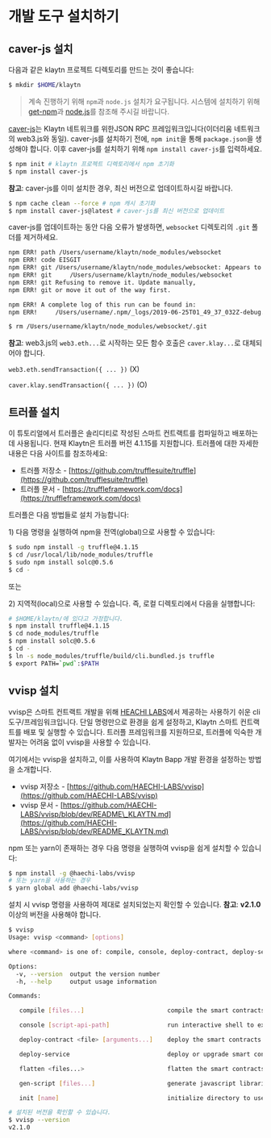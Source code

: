 # 개발 도구 설치하기 <a id="install-development-tools"></a>

## caver-js 설치 <a id="installing-caver-js"></a>

다음과 같은 klaytn 프로젝트 디렉토리를 만드는 것이 좋습니다:

```bash
$ mkdir $HOME/klaytn
```

> 계속 진행하기 위해 `npm`과 `node.js` 설치가 요구됩니다. 시스템에 설치하기 위해 [get-npm](https://www.npmjs.com/get-npm)과 [node.js](https://nodejs.org/en/)를 참조해 주시길 바랍니다.

​[caver-js](../../bapp/sdk/caver-js/README.md)는 Klaytn 네트워크를 위한JSON RPC 프레임워크입니다\(이더리움 네트워크의 web3.js와 동일\). caver-js를 설치하기 전에, `npm init`을 통해 `package.json`을 생성해야 합니다. 이후 caver-js를 설치하기 위해 `npm install caver-js`를 입력하세요.

```bash
$ npm init # klaytn 프로젝트 디렉토리에서 npm 초기화
$ npm install caver-js
```

**참고**: caver-js를 이미 설치한 경우, 최신 버전으로 업데이트하시길 바랍니다.

```bash
$ npm cache clean --force # npm 캐시 초기화
$ npm install caver-js@latest # caver-js를 최신 버전으로 업데이트
```

caver-js를 업데이트하는 동안 다음 오류가 발생하면, `websocket` 디렉토리의 `.git` 폴더를 제거하세요.

```bash
npm ERR! path /Users/username/klaytn/node_modules/websocket
npm ERR! code EISGIT
npm ERR! git /Users/username/klaytn/node_modules/websocket: Appears to be a git repo or submodule.
npm ERR! git     /Users/username/klaytn/node_modules/websocket
npm ERR! git Refusing to remove it. Update manually,
npm ERR! git or move it out of the way first.

npm ERR! A complete log of this run can be found in:
npm ERR!     /Users/username/.npm/_logs/2019-06-25T01_49_37_032Z-debug.log​

$ rm /Users/username/klaytn/node_modules/websocket/.git
```

**참고**: web3.js의 `web3.eth...`로 시작하는 모든 함수 호출은 `caver.klay...`로 대체되어야 합니다.

`web3.eth.sendTransaction({ ... })` \(X\)

`caver.klay.sendTransaction({ ... })` \(O\)

## 트러플 설치 <a id="installing-truffle"></a>

이 튜토리얼에서 트러플은 솔리디티로 작성된 스마트 컨트랙트를 컴파일하고 배포하는 데 사용됩니다. 현재 Klaytn은 트러플 버전 4.1.15를 지원합니다. 트러플에 대한 자세한 내용은 다음 사이트를 참조하세요:

* 트러플 저장소 - [https://github.com/trufflesuite/truffle](https://github.com/trufflesuite/truffle)​
* 트러플 문서 - [https://truffleframework.com/docs](https://truffleframework.com/docs)

트러플은 다음 방법들로 설치 가능합니다:

1\) 다음 명령을 실행하여 npm을 전역(global)으로 사용할 수 있습니다:

```bash
$ sudo npm install -g truffle@4.1.15
$ cd /usr/local/lib/node_modules/truffle
$ sudo npm install solc@0.5.6
$ cd -
```

또는

2\) 지역적(local)으로 사용할 수 있습니다. 즉, 로컬 디렉토리에서 다음을 실행합니다:

```bash
# $HOME/klaytn/에 있다고 가정합니다.
$ npm install truffle@4.1.15
$ cd node_modules/truffle
$ npm install solc@0.5.6
$ cd -
$ ln -s node_modules/truffle/build/cli.bundled.js truffle
$ export PATH=`pwd`:$PATH
```

## vvisp 설치 <a id="installing-vvisp"></a>

vvisp은 스마트 컨트랙트 개발을 위해 [HEACHI LABS](https://henesis.io/)에서 제공하는 사용하기 쉬운 cli 도구/프레임워크입니다. 단일 명령만으로 환경을 쉽게 설정하고, Klaytn 스마트 컨트랙트를 배포 및 실행할 수 있습니다. 트러플 프레임워크를 지원하므로, 트러플에 익숙한 개발자는 어려움 없이 vvisp을 사용할 수 있습니다.

여기에서는 vvisp을 설치하고, 이를 사용하여 Klaytn Bapp 개발 환경을 설정하는 방법을 소개합니다.

* vvisp 저장소 - [https://github.com/HAECHI-LABS/vvisp](https://github.com/HAECHI-LABS/vvisp)
* vvisp 문서 - [https://github.com/HAECHI-LABS/vvisp/blob/dev/README\_KLAYTN.md](https://github.com/HAECHI-LABS/vvisp/blob/dev/README_KLAYTN.md)

npm 또는 yarn이 존재하는 경우 다음 명령을 실행하여 vvisp을 쉽게 설치할 수 있습니다:

```bash
$ npm install -g @haechi-labs/vvisp
# 또는 yarn을 사용하는 경우
$ yarn global add @haechi-labs/vvisp
```

설치 시 vvisp 명령을 사용하여 제대로 설치되었는지 확인할 수 있습니다. **참고**: **v2.1.0** 이상의 버전을 사용해야 합니다.

```bash
$ vvisp
Usage: vvisp <command> [options]

where <command> is one of: compile, console, deploy-contract, deploy-service, flatten, gen-script, init

Options:
  -v, --version  output the version number
  -h, --help     output usage information

Commands:

   compile [files...]                       compile the smart contracts

   console [script-api-path]                run interactive shell to execute contract scripts

   deploy-contract <file> [arguments...]    deploy the smart contracts

   deploy-service                           deploy or upgrade smart contract service using the deployment configure file

   flatten <files...>                       flatten the smart contracts

   gen-script [files...]                    generate javascript libraries communicating the smart contracts

   init [name]                              initialize directory to use vvisp

# 설치된 버전을 확인할 수 있습니다.
$ vvisp --version
v2.1.0
```



